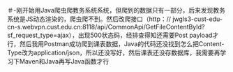 ＃-刚开始用Java爬虫爬教务系统系统，但爬到的数据只有一部分，后来发现教务系统是JS动态渲染的，爬虫爬不到。然后改爬接口（http：// jwgls3-cust-edu- cn-s.webvpn.cust.edu.cn:8118/api/CommonApi/GetFileContentById?sf_request_type=ajax），出现500状态码，经排查得知还需要Post payload才行，然后我用Postman成功爬到课表数据，Java的代码还没找到怎么把Content-Type改为application/json，所以还没写好，然后课表还没存数据库，我需要再学习下Maven和Java再写Java函数才行

